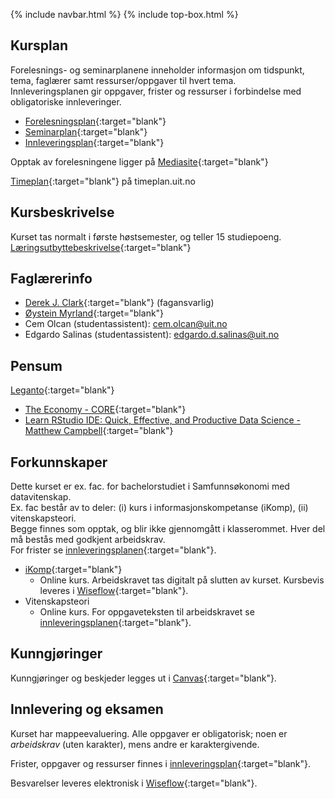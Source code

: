 {% include navbar.html %} {% include top-box.html %} <!-- Kode for å inkludere boksen på toppen av siden. Se _config.yml for å gjøre endringer. -->

## Kursplan  

Forelesnings- og seminarplanene inneholder informasjon om tidspunkt, tema, faglærer samt ressurser/oppgaver til hvert tema.  
Innleveringsplanen gir oppgaver, frister og ressurser i forbindelse med obligatoriske innleveringer.  

- [Forelesningsplan](forelesningsplan.md){:target="blank"}
- [Seminarplan](seminarplan.md){:target="blank"}
- [Innleveringsplan](innleveringer.md){:target="blank"}   

Opptak av forelesningene ligger på [Mediasite](https://mediasite.uit.no/Mediasite/Catalog/Full/dcf1cefd1c1f4c8fb684abd0b45c580e21){:target="blank"}   



[Timeplan](http://timeplan.uit.no/emne_timeplan.php?sem=21h&module%5B%5D=SOK-1004-1){:target="blank"} på timeplan.uit.no


## Kursbeskrivelse 

Kurset tas normalt i første høstsemester, og teller 15 studiepoeng.  
[Læringsutbyttebeskrivelse](https://uit.no/utdanning/emner/emne?p_document_id=722325){:target="blank"}

## Faglærerinfo  

- [Derek J. Clark](https://uit.no/ansatte/derek.clark){:target="blank"} (fagansvarlig)
- [Øystein Myrland](https://uit.no/ansatte/person?p_document_id=41412){:target="blank"} 
- Cem Olcan (studentassistent):  <cem.olcan@uit.no>
- Edgardo Salinas (studentassistent): <edgardo.d.salinas@uit.no>   


## Pensum  

[Leganto](https://bibsys-c.alma.exlibrisgroup.com/leganto/readinglist/lists/8430615560002205?auth=SAML){:target="blank"}
- [The Economy - CORE](https://www.core-econ.org/the-economy/book/text/0-3-contents.html){:target="blank"}
- [Learn RStudio IDE: Quick, Effective, and Productive Data Science - Matthew Campbell](https://link.springer.com/content/pdf/10.1007%2F978-1-4842-4511-8.pdf){:target="blank"}

## Forkunnskaper  
Dette kurset er ex. fac. for bachelorstudiet i Samfunnsøkonomi med datavitenskap.  
Ex. fac består av to deler: (i) kurs i informasjonskompetanse (iKomp), (ii) vitenskapsteori.  
Begge finnes som opptak, og blir ikke gjennomgått i klasserommet. Hver del må bestås med godkjent arbeidskrav.   
For frister se [innleveringsplanen](innleveringer.md){:target="blank"}.

- [iKomp](https://result.uit.no/ikomp/){:target="blank"}
  - Online kurs. Arbeidskravet tas digitalt på slutten av kurset. Kursbevis leveres i [Wiseflow](https://europe.wiseflow.net/login/license/6){:target="blank"}.
- Vitenskapsteori
  - Online kurs. For oppgaveteksten til arbeidskravet se [innleveringsplanen](innleveringer.md){:target="blank"}.

## Kunngjøringer  

Kunngjøringer og beskjeder legges ut i [Canvas](https://uit.instructure.com/courses/24034){:target="blank"}.


## Innlevering og eksamen  

Kurset har mappeevaluering. Alle oppgaver er obligatorisk; noen er _arbeidskrav_ (uten karakter), mens andre er karaktergivende.  

Frister, oppgaver og ressurser finnes i [innleveringsplan](innleveringer.md){:target="blank"}.    

Besvarelser leveres elektronisk i [Wiseflow](https://europe.wiseflow.net/login/license/6){:target="blank"}.  






